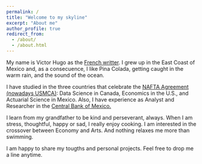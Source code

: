 ```yaml
---
permalink: /
title: "Welcome to my skyline"
excerpt: "About me"
author_profile: true
redirect_from: 
  - /about/
  - /about.html
---
```


My name is Victor Hugo as the [French writter](https://en.wikipedia.org/wiki/Victor_Hugo). I grew up in the East Coast of Mexico and, as a consecuence, I like Pina Colada, getting caught in the warm rain, and the sound of the ocean.

I have studied in the three countries that celebrate the [NAFTA Agreement (nowadays USMCA)](https://en.wikipedia.org/wiki/United_States–Mexico–Canada_Agreement): Data Science in Canada, Economics in the U.S., and Actuarial Science in Mexico. Also, I have experience as Analyst and Researcher in the [Central Bank of Mexico.](https://www.banxico.org.mx/indexen.html)

I learn from my grandfather to be kind and perseverant, always. When I am stress, thoughtful, happy or sad, I really enjoy cooking. I am interested in the crossover between Economy and Arts. And nothing relaxes me more than swimming.

I am happy to share my tougths and personal projects. Feel free to drop me a line anytime.

